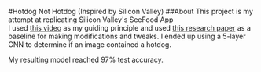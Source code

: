 #Hotdog Not Hotdog (Inspired by Silicon Valley)
##About
This project is my attempt at replicating Silicon Valley's SeeFood App  
I used [this video](https://www.youtube.com/watch?v=ACmydtFDTGs) as my guiding principle and used [this research paper](https://arxiv.org/pdf/1612.00983.pdf) as a baseline for making modifications and tweaks. I ended up using a 5-layer CNN to determine if an image contained a hotdog.

My resulting model reached 97% test accuracy.

